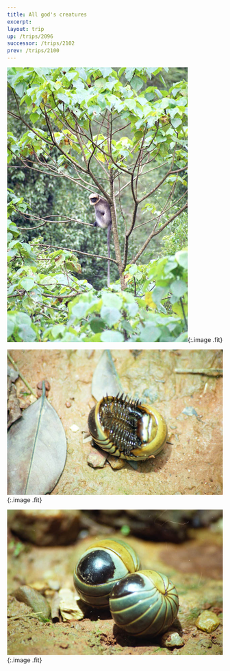 ```yaml
---
title: All god's creatures
excerpt: 
layout: trip
up: /trips/2096
successor: /trips/2102
prev: /trips/2100
---
```



![wf-06.jpg](/images/trips/wf2003/wf-06.jpg 'wf-06.jpg'){:.image .fit}


![wf-16.jpg](/images/trips/wf2003/wf-16.jpg 'wf-16.jpg'){:.image .fit}


![wf-17.jpg](/images/trips/wf2003/wf-17.jpg 'wf-17.jpg'){:.image .fit}





